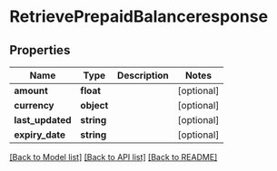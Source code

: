 # RetrievePrepaidBalanceresponse

## Properties
Name | Type | Description | Notes
------------ | ------------- | ------------- | -------------
**amount** | **float** |  | [optional] 
**currency** | **object** |  | [optional] 
**last_updated** | **string** |  | [optional] 
**expiry_date** | **string** |  | [optional] 

[[Back to Model list]](../../README.md#documentation-for-models) [[Back to API list]](../../README.md#documentation-for-api-endpoints) [[Back to README]](../../README.md)

